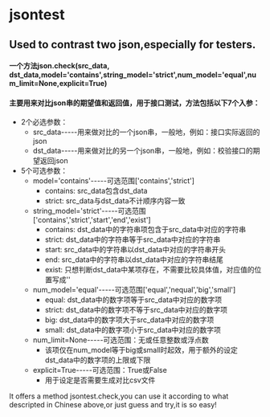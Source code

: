 # jsontest
## Used to contrast two json,especially for testers.
#### 一个方法json.check(src_data, dst_data,model='contains',string_model='strict',num_model='equal',num_limit=None,explicit=True)
#### 主要用来对比json串的期望值和返回值，用于接口测试，方法包括以下7个入参：
* 2个必选参数：
  * src_data-----用来做对比的一个json串，一般地，例如：接口实际返回的json
  * dst_data-----用来做对比的另一个json串，一般地，例如：校验接口的期望返回json
* 5个可选参数：
  * model='contains'-----可选范围['contains','strict']
    * contains: src_data包含dst_data
    * strict: src_data与dst_data不计顺序内容一致
  * string_model='strict'-----可选范围['contains','strict','start','end','exist']
    * contains: dst_data中的字符串项包含于src_data中对应的字符串
    * strict: dst_data中的字符串等于src_data中对应的字符串
    * start: src_data中的字符串以dst_data中对应的字符串开头
    * end: src_data中的字符串以dst_data中对应的字符串结尾
    * exist: 只想判断dst_data中某项存在，不需要比较具体值，对应值的位置写成'<EE>'
  * num_model='equal'-----可选范围['equal','nequal','big','small']
    * equal: dst_data中的数字项等于src_data中对应的数字项
    * strict: dst_data中的数字项不等于src_data中对应的数字项
    * big: dst_data中的数字项大于src_data中对应的数字项
    * small: dst_data中的数字项小于src_data中对应的数字项  
  * num_limit=None-----可选范围：无或任意整数或浮点数
    * 该项仅在num_model等于big或small时起效，用于额外的设定dst_data中的数字项的上限或下限
  * explicit=True-----可选范围：True或False
    * 用于设定是否需要生成对比csv文件

It offers a method jsontest.check,you can use it according to what descripted in Chinese above,or just guess and try,it is so easy!
